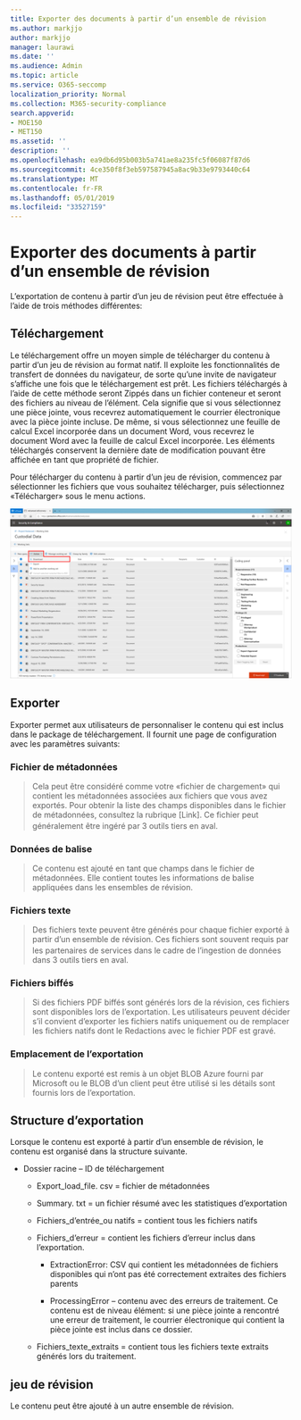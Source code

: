 ```yaml
---
title: Exporter des documents à partir d’un ensemble de révision
ms.author: markjjo
author: markjjo
manager: laurawi
ms.date: ''
ms.audience: Admin
ms.topic: article
ms.service: O365-seccomp
localization_priority: Normal
ms.collection: M365-security-compliance
search.appverid:
- MOE150
- MET150
ms.assetid: ''
description: ''
ms.openlocfilehash: ea9db6d95b003b5a741ae8a235fc5f06087f87d6
ms.sourcegitcommit: 4ce350f8f3eb597587945a8ac9b33e9793440c64
ms.translationtype: MT
ms.contentlocale: fr-FR
ms.lasthandoff: 05/01/2019
ms.locfileid: "33527159"
---
```

# <a name="export-documents-from-a-review-set"></a>Exporter des documents à partir d’un ensemble de révision

L’exportation de contenu à partir d’un jeu de révision peut être effectuée à l’aide de trois méthodes différentes:

## <a name="download"></a>Téléchargement

Le téléchargement offre un moyen simple de télécharger du contenu à partir d’un jeu de révision au format natif. Il exploite les fonctionnalités de transfert de données du navigateur, de sorte qu’une invite de navigateur s’affiche une fois que le téléchargement est prêt. Les fichiers téléchargés à l’aide de cette méthode seront Zippés dans un fichier conteneur et seront des fichiers au niveau de l’élément. Cela signifie que si vous sélectionnez une pièce jointe, vous recevrez automatiquement le courrier électronique avec la pièce jointe incluse. De même, si vous sélectionnez une feuille de calcul Excel incorporée dans un document Word, vous recevrez le document Word avec la feuille de calcul Excel incorporée. Les éléments téléchargés conservent la dernière date de modification pouvant être affichée en tant que propriété de fichier.

Pour télécharger du contenu à partir d’un jeu de révision, commencez par sélectionner les fichiers que vous souhaitez télécharger, puis sélectionnez «Télécharger» sous le menu actions.

![Capture d’écran d’une description d’ordinateur générée automatiquement](../media/eDiscoDownload.png)

## <a name="export"></a>Exporter

Exporter permet aux utilisateurs de personnaliser le contenu qui est inclus dans le package de téléchargement. Il fournit une page de configuration avec les paramètres suivants:

### <a name="metadata-file"></a>Fichier de métadonnées

> Cela peut être considéré comme votre «fichier de chargement» qui contient les métadonnées associées aux fichiers que vous avez exportés. Pour obtenir la liste des champs disponibles dans le fichier de métadonnées, consultez la rubrique \[Link\]. Ce fichier peut généralement être ingéré par 3<sup></sup> outils tiers en aval.

### <a name="tag-data"></a>Données de balise

> Ce contenu est ajouté en tant que champs dans le fichier de métadonnées. Elle contient toutes les informations de balise appliquées dans les ensembles de révision.

### <a name="text-files"></a>Fichiers texte

> Des fichiers texte peuvent être générés pour chaque fichier exporté à partir d’un ensemble de révision. Ces fichiers sont souvent requis par les partenaires de services dans le cadre de l’ingestion<sup></sup> de données dans 3 outils tiers en aval.

### <a name="redacted-files"></a>Fichiers biffés

> Si des fichiers PDF biffés sont générés lors de la révision, ces fichiers sont disponibles lors de l’exportation. Les utilisateurs peuvent décider s’il convient d’exporter les fichiers natifs uniquement ou de remplacer les fichiers natifs dont le Redactions avec le fichier PDF est gravé.

### <a name="export-location"></a>Emplacement de l’exportation

> Le contenu exporté est remis à un objet BLOB Azure fourni par Microsoft ou le BLOB d’un client peut être utilisé si les détails sont fournis lors de l’exportation.

## <a name="export-structure"></a>Structure d’exportation

Lorsque le contenu est exporté à partir d’un ensemble de révision, le contenu est organisé dans la structure suivante.

  - Dossier racine – ID de téléchargement
    
      - Export\_load\_file. csv = fichier de métadonnées
    
      - Summary. txt = un fichier résumé avec les statistiques d’exportation
    
      - Fichiers\_d’entrée\_ou natifs = contient tous les fichiers natifs
    
      - Fichiers\_d’erreur = contient les fichiers d’erreur inclus dans l’exportation.
        
          - ExtractionError: CSV qui contient les métadonnées de fichiers disponibles qui n’ont pas été correctement extraites des fichiers parents
        
          - ProcessingError – contenu avec des erreurs de traitement. Ce contenu est de niveau élément: si une pièce jointe a rencontré une erreur de traitement, le courrier électronique qui contient la pièce jointe est inclus dans ce dossier.
    
      - Fichiers\_texte\_extraits = contient tous les fichiers texte extraits générés lors du traitement.

## <a name="review-set"></a>jeu de révision

Le contenu peut être ajouté à un autre ensemble de révision.